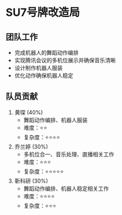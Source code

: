 # SU7号牌改造局

## 团队工作

- 完成机器人的舞蹈动作编排
- 实现腾讯会议的多机位展示并确保音乐清晰
- 设计制作机器人服装
- 优化动作确保机器人稳定

## 队员贡献

1. 黄琛 (40%)
   - 舞蹈动作编排、机器人服装
   - 难度：⭐⭐
   - 复杂度：⭐⭐⭐⭐
2. 乔兰婷 (30%)
   - 多机位合一、音乐处理、直播相关工作
   - 难度：⭐⭐⭐
   - 复杂度：⭐⭐⭐⭐⭐
3. 靳科研 (30%)
   - 舞蹈动作编排、机器人稳定相关工作
   - 难度：⭐⭐⭐⭐
   - 复杂度：⭐⭐⭐